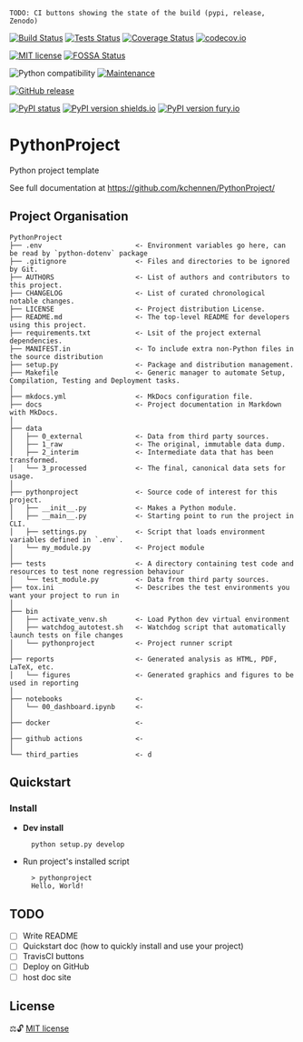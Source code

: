`TODO: CI buttons showing the state of the build (pypi, release, Zenodo)`

[![Build Status](https://travis-ci.com/kchennen/PythonProject.svg?branch=master)](https://travis-ci.com/kchennen/PythonProject)
[![Tests Status](https://github.com/kchennen/PythonProject/workflows/tests/badge.svg)](https://github.com/kchennen/PythonProject/actions)
[![Coverage Status](https://coveralls.io/repos/github/kchennen/PythonProject/badge.svg?branch=master)](https://coveralls.io/github/kchennen/PythonProject?branch=master)
[![codecov.io](https://codecov.io/github/kchennen/PythonProject/coverage.svg?branch=master)](https://codecov.io/github/kchennen/PythonProject)

[![MIT license](https://img.shields.io/badge/License-MIT-blue.svg)](https://github.com/kchennen/PythonProject/blob/master/LICENSE)
[![FOSSA Status](https://app.fossa.com/api/projects/git%2Bgithub.com%2Fkchennen%2FPythonProject.svg?type=shield)](https://app.fossa.com/projects/git%2Bgithub.com%2Fkchennen%2FPythonProject?ref=badge_shield)

![Python compatibility](https://img.shields.io/pypi/pyversions/PythonProject_KC.svg?label=Python%20Versions)
[![Maintenance](https://img.shields.io/badge/Maintained%3F-Yes-Green.svg)](https://GitHub.com/kchennen/PythonProject/graphs/commit-activity)

[![GitHub release](https://img.shields.io/github/release/kchennen/StrapDown.js.svg)](https://GitHub.com/kchennen/StrapDown.js/releases/)

[![PyPI status](https://img.shields.io/pypi/status/PythonProject_KC.svg)](https://pypi.python.org/pypi/PythonProject_KC/)
[![PyPI version shields.io](https://img.shields.io/pypi/v/PythonProject_KC.svg)](https://pypi.python.org/pypi/PythonProject_KC/)
[![PyPI version fury.io](https://badge.fury.io/py/PythonProject_KC.svg)](https://pypi.python.org/pypi/PythonProject_KC/)

# PythonProject

Python project template

See full documentation at https://github.com/kchennen/PythonProject/

## Project Organisation

```text
PythonProject
├── .env                       <- Environment variables go here, can be read by `python-dotenv` package
├── .gitignore                 <- Files and directories to be ignored by Git.
├── AUTHORS                    <- List of authors and contributors to this project.
├── CHANGELOG                  <- List of curated chronological notable changes.
├── LICENSE                    <- Project distribution License.
├── README.md                  <- The top-level README for developers using this project.
├── requirements.txt           <- Lsit of the project external dependencies.
├── MANIFEST.in                <- To include extra non-Python files in the source distribution
├── setup.py                   <- Package and distribution management.
├── Makefile                   <- Generic manager to automate Setup, Compilation, Testing and Deployment tasks.
│
├── mkdocs.yml                 <- MkDocs configuration file.
├── docs                       <- Project documentation in Markdown with MkDocs.
│
├── data
│   ├── 0_external             <- Data from third party sources.
│   ├── 1_raw                  <- The original, immutable data dump.
│   ├── 2_interim              <- Intermediate data that has been transformed.
│   └── 3_processed            <- The final, canonical data sets for usage.
│
├── pythonproject              <- Source code of interest for this project.
│   ├── __init__.py            <- Makes a Python module.
│   ├── __main__.py            <- Starting point to run the project in CLI.
│   ├── settings.py            <- Script that loads environment variables defined in `.env`.
│   └── my_module.py           <- Project module
│
├── tests                      <- A directory containing test code and resources to test none regression behaviour
│   └── test_module.py         <- Data from third party sources.
├── tox.ini                    <- Describes the test environments you want your project to run in
│
├── bin 
│   ├── activate_venv.sh       <- Load Python dev virtual environment
│   ├── watchdog_autotest.sh   <- Watchdog script that automatically launch tests on file changes
│   └── pythonproject          <- Project runner script
│
├── reports                    <- Generated analysis as HTML, PDF, LaTeX, etc.
│   └── figures                <- Generated graphics and figures to be used in reporting
│
├── notebooks                  <- 
│   └── 00_dashboard.ipynb     <- 
│
├── docker                     <- 
│    
├── github actions             <- 
│
└── third_parties              <- d
```

## Quickstart

### Install
- **Dev install**

        python setup.py develop

- Run project's installed script

        > pythonproject
        Hello, World!

## TODO
- [ ] Write README
- [ ] Quickstart doc (how to quickly install and use your project)
- [ ] TravisCI buttons
- [ ] Deploy on GitHub
- [ ] host doc site

## License
⚖️🔓 [MIT license](LICENSE)